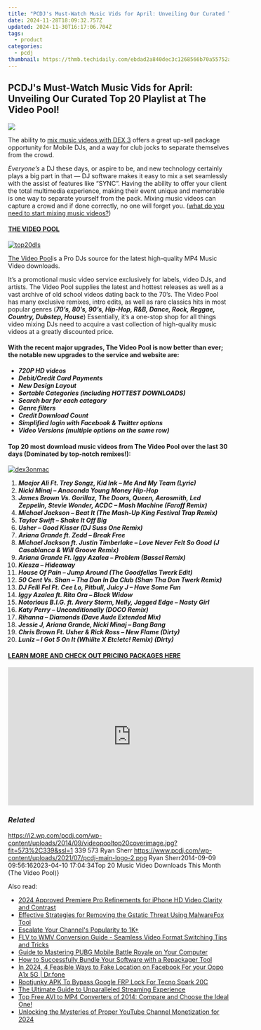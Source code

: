 ```yaml
---
title: "PCDJ's Must-Watch Music Vids for April: Unveiling Our Curated Top 20 Playlist at The Video Pool!"
date: 2024-11-28T18:09:32.757Z
updated: 2024-11-30T16:17:06.704Z
tags:
  - product
categories:
  - pcdj
thumbnail: https://thmb.techidaily.com/ebdad2a840dec3c1268566b70a55752afebf362104fe97ee34bca7557147f02e.jpg
---
```


## PCDJ's Must-Watch Music Vids for April: Unveiling Our Curated Top 20 Playlist at The Video Pool!

[![](https://i2.wp.com/pcdj.com/wp-content/uploads/2014/09/videopooltop20coverimage.jpg?resize=573%2C270&ssl=1)](https://i2.wp.com/pcdj.com/wp-content/uploads/2014/09/videopooltop20coverimage.jpg?fit=573%2C339&ssl=1 "videopooltop20coverimage")

The ability to [mix music videos with DEX 3](https://tools.techidaily.com/pcdj/products/) offers a great up-sell package opportunity for Mobile DJs, and a way for club jocks to separate themselves from the crowd.

_Everyone’s_ a DJ these days, or aspire to be, and new technology certainly plays a big part in that — DJ software makes it easy to mix a set seamlessly with the assist of features like “SYNC”. Having the ability to offer your client the total multimedia experience, making their event unique and memorable is one way to separate yourself from the pack. Mixing music videos can capture a crowd and if done correctly, no one will forget you. ([what do you need to start mixing music videos?](https://tools.techidaily.com/pcdj/products/))

#### [THE VIDEO POOL](http://www.thevideopool.com/?ap%5Fid=PCDJ)

[![](https://i2.wp.com/www.pcdj.com/wp-content/uploads/2014/09/top20dls-300x159.jpg?resize=300%2C159&ssl=1 "top20dls")](http://www.thevideopool.com/?ap%5Fid=PCDJ)

[The Video Pool](http://www.thevideopool.com/?ap%5Fid=PCDJ)is a Pro DJs source for the latest high-quality MP4 Music Video downloads.

It’s a promotional music video service exclusively for labels, video DJs, and artists. The Video Pool supplies the latest and hottest releases as well as a vast archive of old school videos dating back to the 70’s. The Video Pool has many exclusive remixes, intro edits, as well as rare classics hits in most popular genres (**_70’s, 80’s, 90’s, Hip-Hop, R&B, Dance, Rock, Reggae, Country, Dubstep, House_**) Essentially, it’s a one-stop shop for all things video mixing DJs need to acquire a vast collection of high-quality music videos at a greatly discounted price.

#### With the recent major upgrades, The Video Pool is now better than ever; the notable new upgrades to the service and website are:

* _**720P HD videos**_
* _**Debit/Credit Card Payments**_
* _**New Design Layout**_
* _**Sortable Categories (including HOTTEST DOWNLOADS)**_
* _**Search bar for each category**_
* _**Genre filters**_
* _**Credit Download Count**_
* _**Simplified login with Facebook & Twitter options**_
* _**Video Versions (multiple options on the same row)**_

#### Top 20 most download music videos from The Video Pool over the last 30 days (Dominated by top-notch remixes!):

[![](https://i2.wp.com/www.pcdj.com/wp-content/uploads/2014/09/dex3onmac-300x184.png?resize=300%2C184&ssl=1 "dex3onmac")](https://tools.techidaily.com/pcdj/products/)

1. _**Maejor Ali Ft. Trey Songz, Kid Ink – Me And My Team (Lyric)**_
2. _**Nicki Minaj – Anaconda Young Money Hip-Hop**_
3. _**James Brown Vs. Gorillaz, The Doors, Queen, Aerosmith, Led Zeppelin, Stevie Wonder, ACDC – Mash Machine (Faroff Remix)**_
4. _**Michael Jackson – Beat It (The Mash-Up King Festival Trap Remix)**_
5. _**Taylor Swift – Shake It Off Big**_
6. _**Usher – Good Kisser (DJ Suss One Remix)**_
7. _**Ariana Grande ft. Zedd – Break Free**_
8. _**Michael Jackson ft. Justin Timberlake – Love Never Felt So Good (J Casablanca & Will Groove Remix)**_
9. _**Ariana Grande Ft. Iggy Azalea – Problem (Bassel Remix)**_
10. _**Kiesza – Hideaway**_
11. _**House Of Pain – Jump Around (The Goodfellas Twerk Edit)**_
12. _**50 Cent Vs. Shan – Tha Don In Da Club (Shan Tha Don Twerk Remix)**_
13. _**DJ Felli Fel Ft. Cee Lo, Pitbull, Juicy J – Have Some Fun**_
14. _**Iggy Azalea ft. Rita Ora – Black Widow**_
15. _**Notorious B.I.G. ft. Avery Storm, Nelly, Jagged Edge – Nasty Girl**_
16. _**Katy Perry – Unconditionally (DOCO Remix)**_
17. _**Rihanna – Diamonds (Dave Aude Extended Mix)**_
18. _**Jessie J, Ariana Grande, Nicki Minaj – Bang Bang**_
19. _**Chris Brown Ft. Usher & Rick Ross – New Flame (Dirty)**_
20. _**Luniz – I Got 5 On It (Whiiite X Etc!etc! Remix) (Dirty)**_

#### [LEARN MORE AND CHECK OUT PRICING PACKAGES HERE](http://www.thevideopool.com/?ap%5Fid=PCDJ)

<!-- affiliate ads begin -->
<iframe width="560" height="315" src="https://www.youtube.com/embed/YwOwUI47FuU?si=NK7IEELjx7_SJSl2" title="YouTube video player" frameborder="0" allow="accelerometer; autoplay; clipboard-write; encrypted-media; gyroscope; picture-in-picture; web-share" referrerpolicy="strict-origin-when-cross-origin" allowfullscreen></iframe>
<!-- affiliate ads end -->

### _Related_

https://i2.wp.com/pcdj.com/wp-content/uploads/2014/09/videopooltop20coverimage.jpg?fit=573%2C339&ssl=1 339 573 Ryan Sherr https://www.pcdj.com/wp-content/uploads/2021/07/pcdj-main-logo-2.png Ryan Sherr2014-09-09 09:56:162023-04-10 17:04:34Top 20 Music Video Downloads This Month (The Video Pool)}

<ins class="adsbygoogle"
     style="display:block"
     data-ad-format="autorelaxed"
     data-ad-client="ca-pub-7571918770474297"
     data-ad-slot="1223367746"></ins>

<ins class="adsbygoogle"
     style="display:block"
     data-ad-client="ca-pub-7571918770474297"
     data-ad-slot="8358498916"
     data-ad-format="auto"
     data-full-width-responsive="true"></ins>

<span class="atpl-alsoreadstyle">Also read:</span>
<div><ul>
<li><a href="https://extra-skills.techidaily.com/2024-approved-premiere-pro-refinements-for-iphone-hd-video-clarity-and-contrast/"><u>2024 Approved Premiere Pro Refinements for iPhone HD Video Clarity and Contrast</u></a></li>
<li><a href="https://win-cloud.techidaily.com/effective-strategies-for-removing-the-gstatic-threat-using-malwarefox-tool/"><u>Effective Strategies for Removing the Gstatic Threat Using MalwareFox Tool</u></a></li>
<li><a href="https://youtube-docs.techidaily.com/ate-your-channels-popularity-to-1kplus/"><u>Escalate Your Channel's Popularity to 1K+</u></a></li>
<li><a href="https://win-cloud.techidaily.com/flv-to-wmv-conversion-guide-seamless-video-format-switching-tips-and-tricks/"><u>FLV to WMV Conversion Guide - Seamless Video Format Switching Tips and Tricks</u></a></li>
<li><a href="https://win-cloud.techidaily.com/guide-to-mastering-pubg-mobile-battle-royale-on-your-computer/"><u>Guide to Mastering PUBG Mobile Battle Royale on Your Computer</u></a></li>
<li><a href="https://win-cloud.techidaily.com/how-to-successfully-bundle-your-software-with-a-repackager-tool/"><u>How to Successfully Bundle Your Software with a Repackager Tool</u></a></li>
<li><a href="https://location-social.techidaily.com/in-2024-4-feasible-ways-to-fake-location-on-facebook-for-your-oppo-a1x-5g-drfone-by-drfone-virtual-android/"><u>In 2024, 4 Feasible Ways to Fake Location on Facebook For your Oppo A1x 5G | Dr.fone</u></a></li>
<li><a href="https://unlock-android.techidaily.com/rootjunky-apk-to-bypass-google-frp-lock-for-tecno-spark-20c-by-drfone-android/"><u>Rootjunky APK To Bypass Google FRP Lock For Tecno Spark 20C</u></a></li>
<li><a href="https://extra-lessons.techidaily.com/the-ultimate-guide-to-unparalleled-streaming-experience/"><u>The Ultimate Guide to Unparalleled Streaming Experience</u></a></li>
<li><a href="https://win-cloud.techidaily.com/top-free-avi-to-mp4-converters-of-2014-compare-and-choose-the-ideal-one/"><u>Top Free AVI to MP4 Converters of 2014: Compare and Choose the Ideal One!</u></a></li>
<li><a href="https://youtube-tips.techidaily.com/king-the-mysteries-of-proper-youtube-channel-monetization-for-2024/"><u>Unlocking the Mysteries of Proper YouTube Channel Monetization for 2024</u></a></li>
</ul></div>


